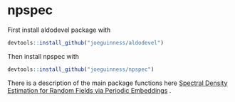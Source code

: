 # npspec

First install aldodevel package with
```R
devtools::install_github("joeguinness/aldodevel")
```

Then install npspec with
```R
devtools::install_github("joeguinness/npspec")
```
There is a description of the main package functions here
[Spectral Density Estimation for Random Fields via Periodic Embeddings](https://arxiv.org/abs/1710.08978) . 
